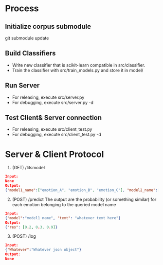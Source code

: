 # Process

## Initialize corpus submodule
git submodule update

## Build Classifiers
- Write new classifier that is scikit-learn compatible in src/classifier.
- Train the classifier with src/train_models.py and store it in model/

## Run Server
- For releasing, execute src/server.py
- For debugging, execute src/server.py -d

## Test Client& Server connection
- For releasing, execute src/client_test.py
- For debugging, execute src/client_test.py -d

# Server & Client Protocol
1. (GET) /litsmodel

```json
Input:
None
Output:
{"model1_name":["emotion_A", "emotion_B", "emotion_C"], "model2_name":["emotion_D", "emotion_E"]}
```

2. (POST) /predict
The output are the probability (or something similar) for each emotion belonging to the queried model name
```json
Input:
{"model":"model1_name", "text": "whatever text here"}
Output:
{"res": [0.2, 0.3, 0.9]} 
```

3. (POST) /log
```json
Input:
{"Whatever":"Whatever json object"}
Output:
None
```
